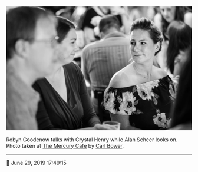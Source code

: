 ![Robyn Goodenow talks with Crystal Henry](assets/7283b2b9f95050bfb43f7b429f419c4b.webp)

Robyn Goodenow talks with Crystal Henry while Alan Scheer looks on. Photo taken at [The Mercury Cafe](http://mercurycafe.com/) by [Carl Bower](http://carlbowerphotos.com/).

- - - -

<span aria-hidden="true">📅</span> June 29, 2019 17:49:15
